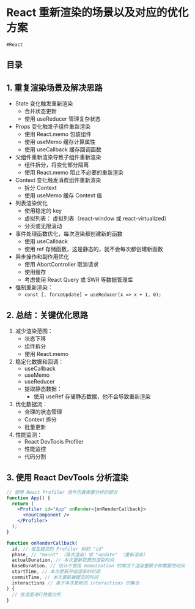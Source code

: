 
# React 重新渲染的场景以及对应的优化方案


`#React` 


## 目录
<!-- toc -->
 ## 1. 重复渲染场景及解决思路 

- State 变化触发重新渲染
	- 合并状态更新
	- 使用 useReducer 管理复杂状态
- Props 变化触发子组件重新渲染
	- 使用 React.memo 包装组件
	- 使用 useMemo 缓存计算属性
	- 使用 useCallback 缓存回调函数
- 父组件重新渲染导致子组件重新渲染
	- 组件拆分，将变化部分隔离
	- 使用 React.memo 阻止不必要的重新渲染
- Context 变化触发消费组件重新渲染
	- 拆分 Context
	- 使用 useMemo 缓存 Context 值
- 列表渲染优化
	- 使用稳定的 key
	- 虚拟列表： 虚拟列表（react-window 或 react-virtualized）
	- 分页或无限滚动
- 事件处理函数优化，每次渲染都创建新的函数
	- 使用 useCallback
	-  使用 ref 存储函数，这是静态的，就不会每次都创建新函数
- 异步操作和副作用优化
	- 使用 AbortController 取消请求
	- 使用缓存
	- 考虑使用 React Query 或 SWR 等数据管理库
- 强制重新渲染：
	- `const [, forceUpdate] = useReducer(x => x + 1, 0);`

## 2. 总结：关键优化思路

1. 减少渲染范围：
    - 状态下移
    - 组件拆分
    - 使用 React.memo
2. 稳定化数据和回调：
    - useCallback
    - useMemo
    - useReducer
    - 提取静态数据：
        - 使用 useRef 存储静态数据，他不会导致重新渲染
3. 优化数据流：
    - 合理的状态管理
    - Context 拆分
    - 批量更新
4. 性能监测：
    - React DevTools Profiler
    - 性能监控
    - 代码分割

## 3. 使用 React DevTools 分析渲染

```jsx
// 使用 React Profiler 组件包裹需要分析的部分
function App() {
  return (
    <Profiler id="App" onRender={onRenderCallback}>
      <YourComponent />
    </Profiler>
  );
}

function onRenderCallback(
  id, // 发生提交的 Profiler 树的 "id"
  phase, // "mount" （首次渲染）或 "update" （重新渲染）
  actualDuration, // 本次更新花费的渲染时间
  baseDuration, // 估计不使用 memoization 的情况下渲染整颗子树需要的时间
  startTime, // 本次更新开始渲染的时间
  commitTime, // 本次更新被提交的时间
  interactions // 属于本次更新的 interactions 的集合
) {
  // 在这里进行性能分析
}
```